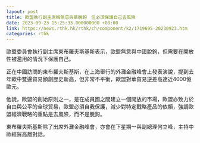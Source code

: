 ```yaml
---
layout: post
title: 歐盟執行副主席稱無意與華脫鉤　但必須保護自己去風險
date: 2023-09-23 15:25:33.000000000 +08:00
link: https://news.rthk.hk/rthk/ch/component/k2/1719695-20230923.htm
categories: rthk
---
```


歐盟委員會執行副主席東布羅夫斯基斯表示，歐盟無意與中國脫鉤，但需要在開放性被濫用的情況下保護自己。

正在中國訪問的東布羅夫斯基斯，在上海舉行的外灘金融峰會上發表演說，提到去年歐中雙邊貿易額創歷史新高，但非常不平衡，歐盟對華貿易逆差高達近4000億歐元。

他說，歐盟的創始原則之一，是在成員國之間建立一個開放的市場，歐盟亦致力於自由與公平的全球貿易，歐盟必須自我保護，減少對特定戰略產品的依賴，強調歐盟經濟戰略的重點是去風險，而不是脫鉤。

東布羅夫斯基斯除了出席外灘金融峰會，亦會在下星期一與副總理何立峰，主持中歐經貿高層對話。
